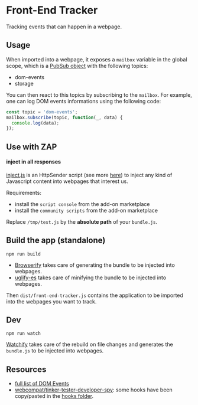 # Front-End Tracker

Tracking events that can happen in a webpage.


## Usage

When imported into a webpage, it exposes a `mailbox` variable in the global scope, which is a [PubSub object](https://github.com/mroderick/PubSubJS) with the following topics:
  * dom-events
  * storage

You can then react to this topics by subscribing to the `mailbox`.
For example, one can log DOM events informations using the following code:

```javascript
const topic = 'dom-events';
mailbox.subscribe(topic, function(_, data) {
  console.log(data);
});
```


## Use with ZAP

#### inject in all responses

[inject.js](https://github.com/zaproxy/community-scripts/blob/master/httpsender/inject_js_in_html_page.js) is an HttpSender script (see more [here](https://github.com/zaproxy/community-scripts/tree/master/httpsender)) to inject any kind of Javascript content into webpages that interest us.

Requirements:

  * install the `script console` from the add-on marketplace
  * install the `community scripts` from the add-on marketplace

Replace `/tmp/test.js` by the **absolute path** of your `bundle.js`.


## Build the app (standalone)

```
npm run build
```

  * [Browserify](https://github.com/browserify/browserify) takes care of generating the bundle to be injected into webpages.
  * [uglify-es](https://www.npmjs.com/package/uglify-es) takes care of minifying the bundle to be injected into webpages.

Then `dist/front-end-tracker.js` contains the application to be imported into the webpages you want to track.


## Dev

```
npm run watch
```

[Watchify](https://github.com/browserify/watchify) takes care of the rebuild on file changes and generates the `bundle.js` to be injected into webpages.


## Resources

  * [full list of DOM Events](https://developer.mozilla.org/en-US/docs/Web/Events)
  * [webcompat/tinker-tester-developer-spy](https://github.com/webcompat/tinker-tester-developer-spy): some hooks have been copy/pasted in the [hooks folder](https://github.com/zaproxy/front-end-tracker/tree/master/hooks).
